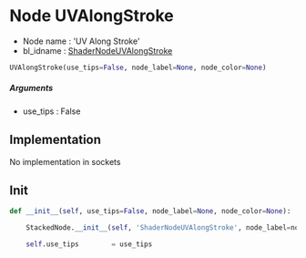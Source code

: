 # Node UVAlongStroke

- Node name : 'UV Along Stroke'
- bl_idname : [ShaderNodeUVAlongStroke](https://docs.blender.org/api/current/bpy.types.{bl_idname}.html)


``` python
UVAlongStroke(use_tips=False, node_label=None, node_color=None)
```
##### Arguments

- use_tips : False

## Implementation

No implementation in sockets

## Init

``` python
def __init__(self, use_tips=False, node_label=None, node_color=None):

    StackedNode.__init__(self, 'ShaderNodeUVAlongStroke', node_label=node_label, node_color=node_color)

    self.use_tips        = use_tips
```
